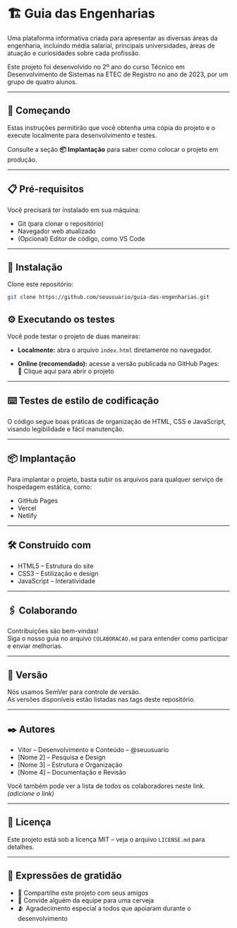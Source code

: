 # 🏗️ Guia das Engenharias

Uma plataforma informativa criada para apresentar as diversas áreas da engenharia, incluindo média salarial, principais universidades, áreas de atuação e curiosidades sobre cada profissão.  

Este projeto foi desenvolvido no 2º ano do curso Técnico em Desenvolvimento de Sistemas na ETEC de Registro no ano de 2023, por um grupo de quatro alunos.

---

## 🚀 Começando

Estas instruções permitirão que você obtenha uma cópia do projeto e o execute localmente para desenvolvimento e testes.

Consulte a seção **📦 Implantação** para saber como colocar o projeto em produção.

---

## 📋 Pré-requisitos

Você precisará ter instalado em sua máquina:

- Git (para clonar o repositório)  
- Navegador web atualizado  
- (Opcional) Editor de código, como VS Code  

---

## 🔧 Instalação

Clone este repositório:

```bash
git clone https://github.com/seuusuario/guia-das-engenharias.git
```

## ⚙️ Executando os testes

Você pode testar o projeto de duas maneiras:

- **Localmente:** abra o arquivo `index.html` diretamente no navegador.

- **Online (recomendado):** acesse a versão publicada no GitHub Pages:  
🔗 Clique aqui para abrir o projeto

---



## ⌨️ Testes de estilo de codificação

O código segue boas práticas de organização de HTML, CSS e JavaScript, visando legibilidade e fácil manutenção.

---

## 📦 Implantação

Para implantar o projeto, basta subir os arquivos para qualquer serviço de hospedagem estática, como:

- GitHub Pages  
- Vercel  
- Netlify

---

## 🛠️ Construído com

- HTML5 – Estrutura do site  
- CSS3 – Estilização e design  
- JavaScript – Interatividade

---

## 🖇️ Colaborando

Contribuições são bem-vindas!  
Siga o nosso guia no arquivo `COLABORACAO.md` para entender como participar e enviar melhorias.

---

## 📌 Versão

Nós usamos SemVer para controle de versão.  
As versões disponíveis estão listadas nas tags deste repositório.

---

## ✒️ Autores

- Vitor – Desenvolvimento e Conteúdo – @seuusuario  
- [Nome 2] – Pesquisa e Design  
- [Nome 3] – Estrutura e Organização  
- [Nome 4] – Documentação e Revisão

Você também pode ver a lista de todos os colaboradores neste link. *(adicione o link)*

---

## 📄 Licença

Este projeto está sob a licença MIT – veja o arquivo `LICENSE.md` para detalhes.

---

## 🎁 Expressões de gratidão

- 📢 Compartilhe este projeto com seus amigos  
- 🍺 Convide alguém da equipe para uma cerveja  
- 🫂 Agradecimento especial a todos que apoiaram durante o desenvolvimento

